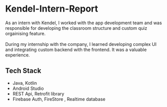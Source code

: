 # Kendel-Intern-Report
As an intern with Kendel, I worked with the app development team and was responsible for developing the classroom structure and custom quiz orgainising feature.
<br></br>
During my internship with the company, I learned developing complex UI and integrating custom backend with the frontend. It was a valuable experience.

## Tech Stack
-  Java, Kotlin 
-  Android Studio
-  REST Api, Retrofit library 
-  Firebase Auth, FireStore , Realtime database

